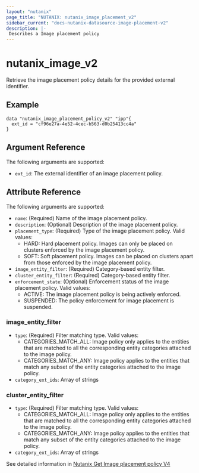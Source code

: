 ```yaml
---
layout: "nutanix"
page_title: "NUTANIX: nutanix_image_placement_v2"
sidebar_current: "docs-nutanix-datasource-image-placement-v2"
description: |-
 Describes a Image placement policy
---
```


# nutanix_image_v2

Retrieve the image placement policy details for the provided external identifier.

## Example

```hcl
data "nutanix_image_placement_policy_v2" "ipp"{
  ext_id = "cf96e27a-4e52-4cec-b563-d0b25413cc4a"
}
```


## Argument Reference

The following arguments are supported:

* `ext_id`: The external identifier of an image placement policy.

## Attribute Reference

The following arguments are supported:
* `name`: (Required) Name of the image placement policy.
* `description`: (Optional) Description of the image placement policy.
* `placement_type`: (Required) Type of the image placement policy. Valid values:
    - HARD: Hard placement policy. Images can only be placed on clusters enforced by the image placement policy.
    - SOFT: Soft placement policy. Images can be placed on clusters apart from those enforced by the image placement policy.
* `image_entity_filter`: (Required) Category-based entity filter.
* `cluster_entity_filter`: (Required) Category-based entity filter.
* `enforcement_state`: (Optional) Enforcement status of the image placement policy. Valid values:
    - ACTIVE: The image placement policy is being actively enforced.
    - SUSPENDED: The policy enforcement for image placement is suspended.

### image_entity_filter
* `type`: (Required) Filter matching type. Valid values:
    - CATEGORIES_MATCH_ALL: Image policy only applies to the entities that are matched to all the corresponding entity categories attached to the image policy.
    - CATEGORIES_MATCH_ANY: Image policy applies to the entities that match any subset of the entity categories attached to the image policy.
* `category_ext_ids`: Array of strings

### cluster_entity_filter
* `type`: (Required) Filter matching type. Valid values:
    - CATEGORIES_MATCH_ALL: Image policy only applies to the entities that are matched to all the corresponding entity categories attached to the image policy.
    - CATEGORIES_MATCH_ANY: Image policy applies to the entities that match any subset of the entity categories attached to the image policy.
* `category_ext_ids`: Array of strings

See detailed information in [Nutanix Get Image placement policy V4](https://developers.nutanix.com/api-reference?namespace=vmm&version=v4.0#tag/ImagePlacementPolicies/operation/getPlacementPolicyById)
